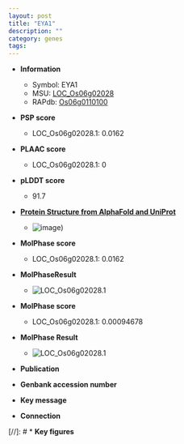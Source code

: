 ```yaml
---
layout: post
title: "EYA1"
description: ""
category: genes
tags: 
---
```


* **Information**  
    + Symbol: EYA1  
    + MSU: [LOC_Os06g02028](http://rice.plantbiology.msu.edu/cgi-bin/ORF_infopage.cgi?orf=LOC_Os06g02028)  
    + RAPdb: [Os06g0110100](http://rapdb.dna.affrc.go.jp/viewer/gbrowse_details/irgsp1?name=Os06g0110100)  

* **PSP score**  
    + LOC_Os06g02028.1: 0.0162 

* **PLAAC score**  
    + LOC_Os06g02028.1: 0 

* **pLDDT score**
    + 91.7

* **[Protein Structure from AlphaFold and UniProt](https://www.uniprot.org/uniprotkb/Q8H684/entry#structure)**
    + ![image](https://ricepsp.github.io/images/Q8/AF-Q8H684-F1.png))

* **MolPhase score**
    + LOC_Os06g02028.1: 0.0162

* **MolPhaseResult**
    + ![LOC_Os06g02028.1](https://ricepsp.github.io/pictures/LOC_Os06g/LOC_Os06g02028.1.png)

* **MolPhase score**
    + LOC_Os06g02028.1: 0.00094678

* **MolPhase Result**
    + ![LOC_Os06g02028.1](https://304243504.github.io/Pictures/LOC_Os06g/LOC_Os06g02028.1.png)

* **Publication**  

* **Genbank accession number**  

* **Key message**  

* **Connection**  

[//]: # * **Key figures**  


